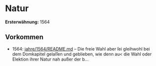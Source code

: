 # Natur

**Ersterwähnung:** 1564

## Vorkommen
- 1564: [jahre/1564/README.md](../jahre/1564/README.md) – Die freie Wahl aber ſei gleihwohl bei dem Domkapitel
gelaſſen und geblieben, wie denn au< die Wahl oder
Elektion ihrer Natur nah außer der b...
